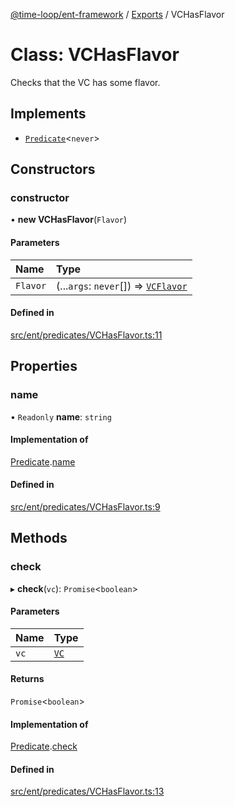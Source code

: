 [@time-loop/ent-framework](../README.md) / [Exports](../modules.md) / VCHasFlavor

# Class: VCHasFlavor

Checks that the VC has some flavor.

## Implements

- [`Predicate`](../interfaces/Predicate.md)<`never`\>

## Constructors

### constructor

• **new VCHasFlavor**(`Flavor`)

#### Parameters

| Name | Type |
| :------ | :------ |
| `Flavor` | (...`args`: `never`[]) => [`VCFlavor`](VCFlavor.md) |

#### Defined in

[src/ent/predicates/VCHasFlavor.ts:11](https://github.com/clickup/ent-framework/blob/master/src/ent/predicates/VCHasFlavor.ts#L11)

## Properties

### name

• `Readonly` **name**: `string`

#### Implementation of

[Predicate](../interfaces/Predicate.md).[name](../interfaces/Predicate.md#name)

#### Defined in

[src/ent/predicates/VCHasFlavor.ts:9](https://github.com/clickup/ent-framework/blob/master/src/ent/predicates/VCHasFlavor.ts#L9)

## Methods

### check

▸ **check**(`vc`): `Promise`<`boolean`\>

#### Parameters

| Name | Type |
| :------ | :------ |
| `vc` | [`VC`](VC.md) |

#### Returns

`Promise`<`boolean`\>

#### Implementation of

[Predicate](../interfaces/Predicate.md).[check](../interfaces/Predicate.md#check)

#### Defined in

[src/ent/predicates/VCHasFlavor.ts:13](https://github.com/clickup/ent-framework/blob/master/src/ent/predicates/VCHasFlavor.ts#L13)
